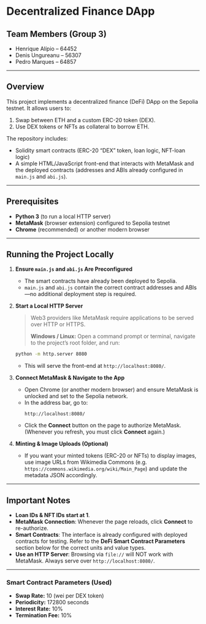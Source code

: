 # Decentralized Finance DApp

## Team Members (Group 3)
- Henrique Alípio – 64452  
- Denis Ungureanu – 56307  
- Pedro Marques – 64857  

---

## Overview
This project implements a decentralized finance (DeFi) DApp on the Sepolia testnet. It allows users to:
1. Swap between ETH and a custom ERC-20 token (DEX).  
2. Use DEX tokens or NFTs as collateral to borrow ETH.  

The repository includes:
- Solidity smart contracts (ERC-20 “DEX” token, loan logic, NFT-loan logic)  
- A simple HTML/JavaScript front-end that interacts with MetaMask and the deployed contracts (addresses and ABIs already configured in `main.js` and `abi.js`).

---

## Prerequisites
- **Python 3** (to run a local HTTP server)  
- **MetaMask** (browser extension) configured to Sepolia testnet  
- **Chrome** (recommended) or another modern browser  

---

## Running the Project Locally

1. **Ensure `main.js` and `abi.js` Are Preconfigured**  
   - The smart contracts have already been deployed to Sepolia.  
   - `main.js` and `abi.js` contain the correct contract addresses and ABIs—no additional deployment step is required.

2. **Start a Local HTTP Server**  
   > Web3 providers like MetaMask require applications to be served over HTTP or HTTPS.  
   >  
   > **Windows / Linux:** Open a command prompt or terminal, navigate to the project’s root folder, and run:
   ```bash
   python -m http.server 8080
   ```
   - This will serve the front-end at `http://localhost:8080/`.

3. **Connect MetaMask & Navigate to the App**  
   - Open Chrome (or another modern browser) and ensure MetaMask is unlocked and set to the Sepolia network.  
   - In the address bar, go to:
     ```
     http://localhost:8080/
     ```
   - Click the **Connect** button on the page to authorize MetaMask. (Whenever you refresh, you must click **Connect** again.)

4. **Minting & Image Uploads (Optional)**  
   - If you want your minted tokens (ERC-20 or NFTs) to display images, use image URLs from Wikimedia Commons (e.g. `https://commons.wikimedia.org/wiki/Main_Page`) and update the metadata JSON accordingly.

---

## Important Notes
- **Loan IDs & NFT IDs start at 1**.  
- **MetaMask Connection**: Whenever the page reloads, click **Connect** to re-authorize.  
- **Smart Contracts**: The interface is already configured with deployed contracts for testing. Refer to the **DeFi Smart Contract Parameters** section below for the correct units and value types.
- **Use an HTTP Server**: Browsing via `file://` will NOT work with MetaMask. Always serve over `http://localhost:8080/`.


---

### Smart Contract Parameters (Used)
- **Swap Rate:** 10 (wei per DEX token)
- **Periodicity:** 172800 seconds
- **Interest Rate:** 10%
- **Termination Fee:** 10%

